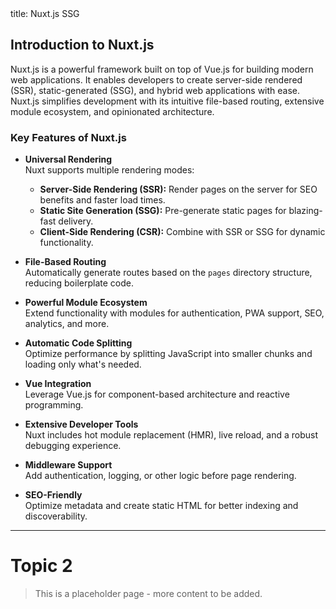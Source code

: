 <frontmatter>
  title: Nuxt.js SSG
</frontmatter>

<br>

## Introduction to Nuxt.js

Nuxt.js is a powerful framework built on top of Vue.js for building modern web applications. It enables developers to create server-side rendered (SSR), static-generated (SSG), and hybrid web applications with ease. Nuxt.js simplifies development with its intuitive file-based routing, extensive module ecosystem, and opinionated architecture.

### Key Features of Nuxt.js

- **Universal Rendering**  
  Nuxt supports multiple rendering modes:
  - **Server-Side Rendering (SSR):** Render pages on the server for SEO benefits and faster load times.
  - **Static Site Generation (SSG):** Pre-generate static pages for blazing-fast delivery.
  - **Client-Side Rendering (CSR):** Combine with SSR or SSG for dynamic functionality.

- **File-Based Routing**  
  Automatically generate routes based on the `pages` directory structure, reducing boilerplate code.

- **Powerful Module Ecosystem**  
  Extend functionality with modules for authentication, PWA support, SEO, analytics, and more.

- **Automatic Code Splitting**  
  Optimize performance by splitting JavaScript into smaller chunks and loading only what's needed.

- **Vue Integration**  
  Leverage Vue.js for component-based architecture and reactive programming.

- **Extensive Developer Tools**  
  Nuxt includes hot module replacement (HMR), live reload, and a robust debugging experience.

- **Middleware Support**  
  Add authentication, logging, or other logic before page rendering.

- **SEO-Friendly**  
  Optimize metadata and create static HTML for better indexing and discoverability.

---

# Topic 2

> This is a placeholder page - more content to be added.

